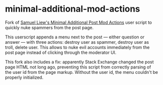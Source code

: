 # minimal-additional-mod-actions
Fork of [Samuel Liew's Minimal Additional Post Mod Actions](https://github.com/samliew/SO-mod-userscripts) user script to quickly nuke spammers from the post page.

This userscript appends a menu next to the post — either question or answer — with three actions: destroy user as spammer, destroy user as troll, delete user. This allows to nuke evil accounts immediately from the post page instead of clicking through the moderator UI. 

This fork also includes a fix: apparently Stack Exchange changed the post page HTML not long ago, preventing this script from correctly parsing of the user id from the page markup. Without the user id, the menu couldn't be properly initialized. 
